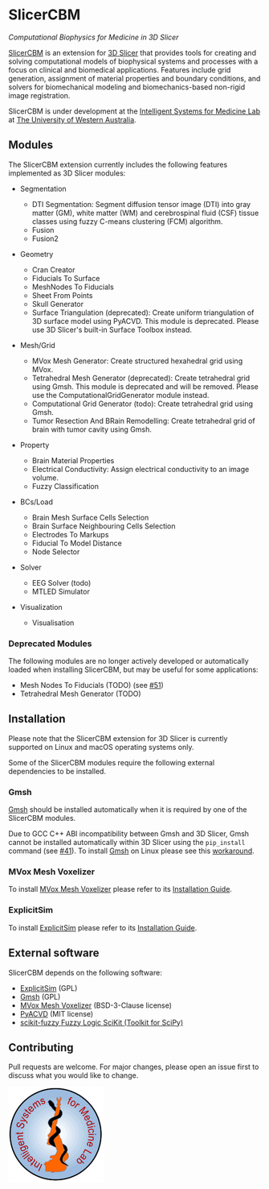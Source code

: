 # SlicerCBM

*Computational Biophysics for Medicine in 3D Slicer*

[SlicerCBM](https://github.com/SlicerCBM/SlicerCBM)
is an extension for
[3D Slicer](http://slicer.org)
that provides tools for creating and solving
computational models of biophysical systems and processes
with a focus on clinical and biomedical applications.
Features include grid generation, assignment of material properties and boundary conditions, and solvers for biomechanical modeling and biomechanics-based non-rigid image registration.

SlicerCBM is under development at the
[Intelligent Systems for Medicine Lab](https://isml.ecm.uwa.edu.au)
at
[The University of Western Australia](https://www.uwa.edu.au).

## Modules

The SlicerCBM extension currently includes the following features implemented as 3D Slicer modules:

- Segmentation
  - DTI Segmentation: Segment diffusion tensor image (DTI) into gray matter (GM), white matter (WM) and cerebrospinal fluid (CSF) tissue classes using fuzzy C-means clustering (FCM) algorithm.
  - Fusion
  - Fusion2

- Geometry
  - Cran Creator
  - Fiducials To Surface
  - MeshNodes To Fiducials
  - Sheet From Points
  - Skull Generator
  - Surface Triangulation (deprecated): Create uniform triangulation of 3D surface model using PyACVD. This module is deprecated. Please use 3D Slicer's built-in Surface Toolbox instead.

- Mesh/Grid
  - MVox Mesh Generator: Create structured hexahedral grid using MVox.
  - Tetrahedral Mesh Generator (deprecated): Create tetrahedral grid using Gmsh. This module is deprecated and will be removed. Please use the ComputationalGridGenerator module instead.
  - Computational Grid Generator (todo): Create tetrahedral grid using Gmsh.
  - Tumor Resection And BRain Remodelling: Create tetrahedral grid of brain with tumor cavity using Gmsh.

- Property
  - Brain Material Properties
  - Electrical Conductivity: Assign electrical conductivity to an image volume.
  - Fuzzy Classification

- BCs/Load
  - Brain Mesh Surface Cells Selection
  - Brain Surface Neighbouring Cells Selection
  - Electrodes To Markups
  - Fiducial To Model Distance
  - Node Selector

- Solver
  - EEG Solver (todo)
  - MTLED Simulator

- Visualization
  - Visualisation

### Deprecated Modules

The following modules are no longer actively developed
or automatically loaded when installing SlicerCBM,
but may be useful for some applications:

- Mesh Nodes To Fiducials (TODO) (see [#51](https://github.com/SlicerCBM/SlicerCBM/issues/51))
- Tetrahedral Mesh Generator (TODO)

## Installation

Please note that the SlicerCBM extension for 3D Slicer
is currently supported on Linux and macOS operating systems only.

Some of the SlicerCBM modules require the following external dependencies to be installed.

### Gmsh

[Gmsh](https://gmsh.info) should be installed automatically when it is required by one of the SlicerCBM modules.

Due to GCC C++ ABI incompatibility between Gmsh and 3D Slicer,
Gmsh cannot be installed automatically within 3D Slicer using the `pip_install` command
(see [#41](https://github.com/SlicerCBM/SlicerCBM/issues/41)).
To install [Gmsh](https://gmsh.info) on Linux please see this
[workaround](https://github.com/SlicerCBM/SlicerCBM/issues/41#issuecomment-1553212336).

### MVox Mesh Voxelizer

To install [MVox Mesh Voxelizer](https://github.com/benzwick/mvox)
please refer to its [Installation Guide](https://github.com/benzwick/mvox#installing).

### ExplicitSim

To install [ExplicitSim](https://bitbucket.org/explicitsim/explicitsim)
please refer to its [Installation Guide](https://bitbucket.org/explicitsim/explicitsim/src/master/INSTALL.md).

## External software

SlicerCBM depends on the following software:

- [ExplicitSim](https://bitbucket.org/explicitsim/explicitsim) (GPL)
- [Gmsh](https://gmsh.info) (GPL)
- [MVox Mesh Voxelizer](https://github.com/benzwick/mvox) (BSD-3-Clause license)
- [PyACVD](https://github.com/pyvista/pyacvd) (MIT license)
- [scikit-fuzzy Fuzzy Logic SciKit (Toolkit for SciPy)](https://github.com/scikit-fuzzy/scikit-fuzzy)

## Contributing

Pull requests are welcome.
For major changes,
please open an issue first to discuss what you would like to change.


<a href="https://isml.ecm.uwa.edu.au"><img src="ISML.gif" alt="ISML Logo" style="width:190px;height:190px;"></a>
